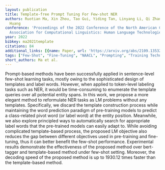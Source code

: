 ```yaml
---
layout: publication
title: Template-free Prompt Tuning For Few-shot NER
authors: Ruotian Ma, Xin Zhou, Tao Gui, Yiding Tan, Linyang Li, Qi Zhang, Xuanjing
  Huang
conference: 'Proceedings of the 2022 Conference of the North American Chapter of the
  Association for Computational Linguistics: Human Language Technologies'
year: 2022
bibkey: ma2021template
citations: 84
additional_links: [{name: Paper, url: 'https://arxiv.org/abs/2109.13532'}]
tags: ["Few-Shot", "Fine-Tuning", "NAACL", "Prompting", "Training Techniques"]
short_authors: Ma et al.
---
```

Prompt-based methods have been successfully applied in sentence-level
few-shot learning tasks, mostly owing to the sophisticated design of templates
and label words. However, when applied to token-level labeling tasks such as
NER, it would be time-consuming to enumerate the template queries over all
potential entity spans. In this work, we propose a more elegant method to
reformulate NER tasks as LM problems without any templates. Specifically, we
discard the template construction process while maintaining the word prediction
paradigm of pre-training models to predict a class-related pivot word (or label
word) at the entity position. Meanwhile, we also explore principled ways to
automatically search for appropriate label words that the pre-trained models
can easily adapt to. While avoiding complicated template-based process, the
proposed LM objective also reduces the gap between different objectives used in
pre-training and fine-tuning, thus it can better benefit the few-shot
performance. Experimental results demonstrate the effectiveness of the proposed
method over bert-tagger and template-based method under few-shot setting.
Moreover, the decoding speed of the proposed method is up to 1930.12 times
faster than the template-based method.